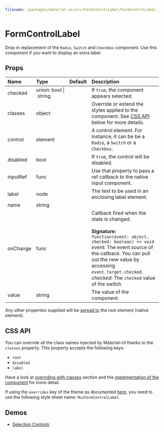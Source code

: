 ```yaml
---
filename: /packages/material-ui/src/FormControlLabel/FormControlLabel.js
---
```


<!--- This documentation is automatically generated, do not try to edit it. -->

# FormControlLabel

Drop in replacement of the `Radio`, `Switch` and `Checkbox` component.
Use this component if you want to display an extra label.

## Props

| Name | Type | Default | Description |
|:-----|:-----|:--------|:------------|
| <span class="prop-name">checked</span> | <span class="prop-type">union:&nbsp;bool&nbsp;&#124;<br>&nbsp;string<br> |  | If `true`, the component appears selected. |
| <span class="prop-name">classes</span> | <span class="prop-type">object |  | Override or extend the styles applied to the component. See [CSS API](#css-api) below for more details. |
| <span class="prop-name">control</span> | <span class="prop-type">element |  | A control element. For instance, it can be be a `Radio`, a `Switch` or a `Checkbox`. |
| <span class="prop-name">disabled</span> | <span class="prop-type">bool |  | If `true`, the control will be disabled. |
| <span class="prop-name">inputRef</span> | <span class="prop-type">func |  | Use that property to pass a ref callback to the native input component. |
| <span class="prop-name">label</span> | <span class="prop-type">node |  | The text to be used in an enclosing label element. |
| <span class="prop-name">name</span> | <span class="prop-type">string |  |  |
| <span class="prop-name">onChange</span> | <span class="prop-type">func |  | Callback fired when the state is changed.<br><br>**Signature:**<br>`function(event: object, checked: boolean) => void`<br>*event:* The event source of the callback. You can pull out the new value by accessing `event.target.checked`.<br>*checked:* The `checked` value of the switch |
| <span class="prop-name">value</span> | <span class="prop-type">string |  | The value of the component. |

Any other properties supplied will be [spread to](#inheritance) the root element (native element).

## CSS API

You can override all the class names injected by Material-UI thanks to the `classes` property.
This property accepts the following keys:
- `root`
- `disabled`
- `label`

Have a look at [overriding with classes](/customization/overrides#overriding-with-classes) section
and the [implementation of the component](https://github.com/mui-org/material-ui/tree/master/packages/material-ui/src/FormControlLabel/FormControlLabel.js)
for more detail.

If using the `overrides` key of the theme as documented
[here](/customization/themes#customizing-all-instances-of-a-component-type),
you need to use the following style sheet name: `MuiFormControlLabel`.

## Demos

- [Selection Controls](/demos/selection-controls)

